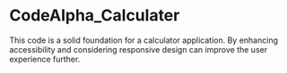 # CodeAlpha_Calculater
This code is a solid foundation for a calculator application. By enhancing accessibility and considering responsive design can improve the user experience further.
